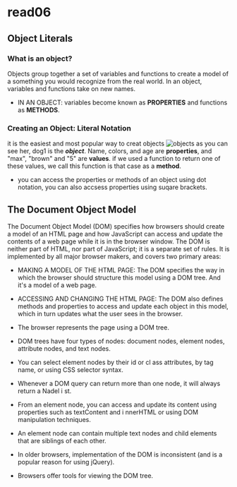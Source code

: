 # read06

## Object Literals

### What is an object?

Objects group together a set of variables and functions to create a model
of a something you would recognize from the real world. In an object,
variables and functions take on new names.

* IN AN OBJECT: variables become known as **PROPERTIES** and functions as **METHODS**.

### Creating an Object: Literal Notation

it is the easiest and most popular way to creat objects
![objects](https://miro.medium.com/max/2012/1*gslNlU_BKtZuSyjLMbmp7Q.png)
as you can see her, dog1 is the ***object***. Name, colors, and age are **properties**, and "max", "brown" and "5" are **values**.
if we used a function to return one of these values, we call this function is that case as a **method**.


* you can access the properties or methods of an object using dot notation, you can also accsess properties using suqare brackets.

## The Document Object Model

The Document Object Model (DOM) specifies how browsers should create a model of an HTML page and how JavaScript can access and update the contents of a web page while it is in the browser window. The DOM is neither part of HTML, nor part of JavaScript; it is a separate set of rules. It is implemented by all major browser makers, and covers two primary areas:

* MAKING A MODEL OF THE HTML PAGE:
The DOM specifies the way in which the browser should structure this model using a DOM tree. And it's a model of a web page.

* ACCESSING AND CHANGING THE HTML PAGE:
The DOM also defines methods and properties to access and update each object in this model, which in turn updates what the user sees in the browser.


* The browser represents the page using a DOM tree.

* DOM trees have four types of nodes: document nodes, element nodes, attribute nodes, and text nodes.

* You can select element nodes by their id or cl ass attributes, by tag name, or using CSS selector syntax.

* Whenever a DOM query can return more than one node, it will always return a Nadel i st.

* From an element node, you can access and update its content using properties such as textContent and i nnerHTML or using DOM manipulation techniques.

* An element node can contain multiple text nodes and child elements that are siblings of each other.

* In older browsers, implementation of the DOM is inconsistent (and is a popular reason for using jQuery).

* Browsers offer tools for viewing the DOM tree.



